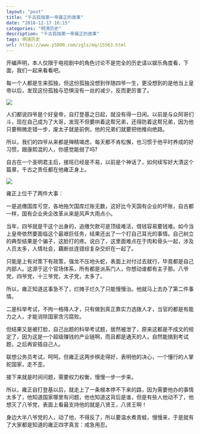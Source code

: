 ```yaml
---
layout: "post"
title: "千古孤独第一帝雍正的故事"
date: "2018-12-17 16:15"
categories: "明清历史"
description: "千古孤独第一帝雍正的故事"
tags: 明清历史
url: https://www.y5000.com/zgls/mq/15563.html
---
```






开编声明，本人仅限于电视剧中的角色讨论不是完全的历史请以娱乐角度看，下面，我们一起来看看吧。

每一个人都是生来孤独，但这份孤独没想到伴随四爷一生，更没想到的是他当上皇帝以后，发现这份孤独与恐惧没有一丝的减少，反而更厉害了。

![](https://img.y5000.com/uploads/allimg/170301/144T360M-0.jpg)

人们都说四爷是个好皇帝，自打登基之日起，就没有得一日闲。以前是与众阿哥们斗，现在自己成为了大哥，发现不但要哄着这帮兄弟，还得防着这帮兄弟，因为他只要稍微走错一步，废太子就是前例，他的兄弟们就要把他推向绝路。

所以，我们的四爷从来都是殚精竭虑，每天都不肯松懈，也习惯于他平时养成的好习惯，跟康熙混的人，你感觉能弱了吗?

自古在一个圣明君主后，接班已经是不易，以前是个神话了，如何续写好大清这个篇章，千古之责任都在他雍正身上。

![](https://img.y5000.com/uploads/allimg/170301/144T3B94-1.jpg)

雍正上位干了两件大事：

一是追缴国库亏空，各地拖欠国库烂账无数，这好比今天国有企业的坏账，自古都一样，国有企业央企改革从来是风声大雨点小。

当年，四爷就是干这个出身的，追缴欠款可是顶级难活，借钱容易要钱难。如今当上皇帝依然要面临这个最艰巨任务，结果还出了一个打自己耳光的事情。自己树立的典型结果是个骗子，这脸打的疼。说白了，这里面难点在于肉和骨头一起，涉及人员太多，人情社会，藕断丝连错综复杂交织在一起了。

只能是上有对策下有政策，强龙不压地头蛇，表面上对付过去就行，毕竟都是自己内部人。这源于这个官场体系，所有都是派系门人，你想动谁都有主子那。八爷党，四爷党，十三爷党，太子党，太多了。

所以，雍正知道这事急不了，烂摊子烂久了只能慢慢治。他就马上去办了第二件事情。

二是科举考试，不拘一格降人才，只有做到真正靠实力选拨人才，当官的都是有能力之人，才能消除国家贪污腐败。

但结果又是被打脸，自己出题的科举考试题，居然被泄了，原来这都是不成文的规定了，因为这是一个超级赚钱的产业链啊，而且都是通天的人，自然能搞到考试题，之后再安插自己人。

联想公务员考试，呵呵。但雍正这两步棋走得好，表明他的决心，一个懂行的人掌舵国家，走不歪。

接下来就是时间问题，需要权力权衡，慢慢一步一步来。

所以，雍正自打登基以后，就走上了一条根本停不下来的路，因为需要他办的事情太多了，他知道国家哪里有问题，他也知道这背后是谁，但是有些人他动不了，他想灭了八爷党，表面上看最支持他的就是八贤王，八贤王啊！

身边大半八爷党的人，动了他，不得反了，所以要温水煮青蛙，慢慢来，于是就有了大家都是知道的雍正四字真言：戒急用忍。
